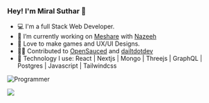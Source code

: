 ### Hey! I'm Miral Suthar 👋

- 💻 I'm a full Stack Web Developer.
- 🌱 I’m currently working on [Meshare](https://meshare.me/) with [Nazeeh](https://github.com/Nazeeh21)
- 💚 Love to make games and UX/UI Designs.
- 👷‍♂️ Contributed to [OpenSauced](https://github.com/open-sauced/open-sauced) and [dailtdotdev](https://github.com/dailydotdev/apps)
- 🧰 Technology I use: React | Nextjs | Mongo | Threejs | GraphQL | Postgres | Javascript | Tailwindcss

![Programmer](https://user-images.githubusercontent.com/57826091/114713794-1a0d7980-9d4f-11eb-8962-36d7b8db6046.gif)
 
<img src="https://github-readme-stats.vercel.app/api?username=miralsuthar&&show_icons=true&title_color=ffffff&icon_color=bb2acf&text_color=daf7dc&bg_color=150e56" />


